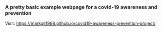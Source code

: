 ### A pretty basic example webpage for a covid-19 awareness and prevention

Visit: https://markgil1998.github.io/covid19-awareness-prevention-project/
